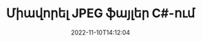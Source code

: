 ---
############################# Static ############################
layout: "auto-gen-merger"
date: 2022-11-10T14:12:04
draft: false
otherformats: vssx vstm vstx vsx vtx xlam xls xlsb xlsm xlsx xlt xltm xltx xps jpg png

############################# Head ############################
head_title: "Միավորել JPEG ֆայլեր C#-ում | JPEG Միաձուլում"
head_description: "Միավորել մի քանի JPEG ֆայլ մեկ ֆայլի մեջ՝ օգտագործելով C# .NET փաստաթղթերի միաձուլման API-ն: Միավորել որոշակի էջեր կամ էջերի միջակայքեր՝ տարբեր փաստաթղթերից մինչև մեկ փաստաթուղթ:"

############################# Header ############################
title: "Միավորել JPEG ֆայլեր C#-ում"
description: "Միավորել JPEG-ը .NET կոդի մի քանի տողով:"
bg_image: "https://cms.admin.containerize.com/templates/aspose/App_Themes/V3/images/bg/header1.png"
bg_overlay: false
button:
    enable: true
    icon: "fas fa-arrow-down"
    label: "Ներբեռնեք անվճար փորձաշրջան"
    link: "https://downloads.groupdocs.com/merger/net"

############################# SubMenu ############################
submenu:
    enable: true

    left:
        img_alt: "GroupDocs.Merger for .NET"
        image: "https://cms.admin.containerize.com/templates/groupdocs/images/product-logos/90x90-noborder/groupdocs-merger-net.png"
        product: "GroupDocs.Merger"
        platform: ".NET"

    middle:
        button:

            # button loop
            - link: "https://apireference.groupdocs.com/merger/net"
              text: "API հղում"

            # button loop
            - link: "https://github.com/groupdocs-merger"
              text: "Կոդի օրինակներ"

            # button loop
            - link: "https://products.groupdocs.app/merger/family"
              text: "Կենդանի Դեմոներ"

            # button loop
            - link: "https://purchase.groupdocs.com/pricing/merger/net"
              text: "Գնագոյացում"

    right:
        link_download: "https://downloads.groupdocs.com/merger"
        link_learn: "https://docs.groupdocs.com/merger/net"
        link_buy: "https://purchase.groupdocs.com"

############################# About ############################
about:
    enable: true
    title: "GroupDocs.Merger for .NET API-ի մասին"
    content: |
        [GroupDocs.Merger for .NET](/hy/merger/net/) ապահովում է հարմար լուծում մի քանի PDF, Microsoft Office (Word, Excel, PowerPoint, OneNote), OpenDocument, HTML, պատկերներ և շատ այլ փաստաթղթեր մեկ ֆայլի մեջ .NET հավելվածներում: GroupDocs.Merger-ը կխնայի ձեզ շատ ջանք, քանի որ ձեզ թույլատրվում է համատեղել JPEG փաստաթղթերը. կարիք չկա տեղադրել որևէ երրորդ կողմի ծրագրակազմ, աշխատասեղանի հավելվածներ կամ պլագիններ: Այժմ ավելորդ է ձեր ժամանակը վատնել և ֆայլերը ձեռքով համատեղել: GroupDocs-ի առաքելությունն է ապահովել լավագույն որակը և պարզեցնել փաստաթղթերի մշակման աշխատանքային հոսքերը:
        
        GroupDocs.Merger API-ն ճիշտ ընտրություն է կորպորատիվ լուծումների համար, որոնք պահանջում են ֆայլերի համադրման հնարավորություններ: Այս API-ները լավ աջակցվում են բոլոր հիմնական օպերացիոն համակարգերում և հարթակներում, ներառյալ {{Runtime}}:

############################# Steps ############################
steps:
    enable: true
    title_left: "Ինչպես միավորել բազմաթիվ JPEG ֆայլեր"
    content_left: |
        [GroupDocs.Merger for .NET](/hy/merger/net/) հեշտացնում է .NET ծրագրավորողների համար համատեղել երկու կամ ավելի JPEG ֆայլեր իրենց հավելվածներում` կիրառելով մի քանի հեշտ քայլ.
        
        * Ստեղծեք **Merger** նոր օրինակ և փոխանցեք աղբյուրի փաստաթղթի ուղին որպես կոնստրուկտորի պարամետր:
        * Զանգահարեք **Join** **Merger** դասին և անցեք աղբյուրի երկրորդ փաստաթղթի ճանապարհը:
        * Միաձուլված փաստաթուղթը պահպանելու համար զանգահարեք **Save** **Merger** դասի:

    title_right: "Համակարգի պահանջները"
    content_right: |
        GroupDocs.Merger for .NET API-ներն աջակցվում են բոլոր հիմնական հարթակներում և օպերացիոն համակարգերում: Նախքան ստորև նշված կոդը գործարկելը, խնդրում ենք համոզվել, որ ձեր համակարգում տեղադրված են հետևյալ նախադրյալները.

        * Օպերացիոն համակարգեր՝ Microsoft Windows, Linux, MacOS
        * Զարգացման միջավայրեր՝ Visual Studio, Xamarin, MonoDevelop
        * Շրջանակներ: .NET Framework, .NET Standard, .NET Core, Mono
        * Ներբեռնեք GroupDocs.Merger for .NET-ի վերջին տարբերակը [NuGet](https://www.nuget.org/packages/groupdocs.merger)
         
    code: |
     {{% merger/additional-styles %}}
     {{< merger/code-merger title="Ինչպես միավորել JPEG ֆայլեր՝ օգտագործելով C# օրինակ կոդը">}}

        ```csharp    
        // Միավորել JPEG ֆայլեր՝ օգտագործելով GroupDocs.Merger API
        // Ակնթարթային միաձուլում JPEG փաստաթղթով
        using (Merger merger = new Merger("input1.jpeg"))
          {
            // Call Join մեթոդը Միաձուլման դասի օրինակ և անցնել երկրորդ աղբյուրի փաստաթղթի ուղին
            merger.Join("input2.jpeg");
    
            // Միաձուլված փաստաթուղթը պահպանելու համար զանգահարեք Merger դասի օրինակի Save մեթոդը
            merger.Save("merged-file.jpeg");
          }
        ```
     {{< /merger/code-merger >}}

############################# Demos ############################
demos:
    enable: true
    title: "Կենդանի ցուցադրություններ՝ փաստաթղթերը համատեղելու առցանց հավելված"
    content: |
       Միավորեք մեկից ավելի JPEG ֆայլ հենց հիմա՝ այցելելով [GroupDocs.Merger Live Demos](https://products.groupdocs.app/merger/family) կայքը:
       Կենդանի ցուցադրությունն ունի հետևյալ առավելությունները.
        
############################# About Formats ############################
about_formats:
    enable: true

############################# More Formats ############################
more_formats:
    enable: true
    title: "Փաստաթղթերի այլ ձևաչափերի միավորում"
    content: |
        .NET փաստաթղթերի միաձուլման API ֆայլերի ձևաչափերի և պատկերների համար: Միավորեք փաստաթղթերի որոշ հայտնի ձևաչափեր, ինչպես նշված է ստորև:

############################# Back to top ###############################
back_to_top:
    enable: true
---